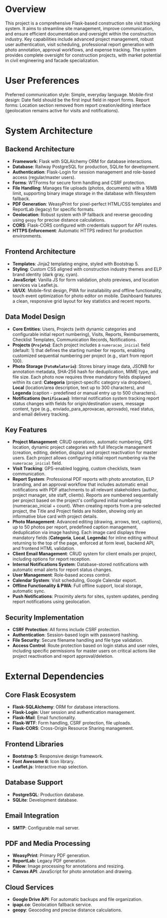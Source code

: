 # Overview
This project is a comprehensive Flask-based construction site visit tracking system. It aims to streamline site management, improve communication, and ensure efficient documentation and oversight within the construction industry. Key capabilities include advanced project management, robust user authentication, visit scheduling, professional report generation with photo annotation, approval workflows, and expense tracking. The system provides complete oversight for construction projects, with market potential in civil engineering and facade specialization.

# User Preferences
Preferred communication style: Simple, everyday language.
Mobile-first design: Date field should be the first input field in report forms.
Report forms: Location section removed from report creation/editing interface (geolocation remains active for visits and notifications).

# System Architecture

## Backend Architecture
- **Framework**: Flask with SQLAlchemy ORM for database interactions.
- **Database**: Railway PostgreSQL for production, SQLite for development.
- **Authentication**: Flask-Login for session management and role-based access (regular/master users).
- **Forms**: WTForms for secure form handling and CSRF protection.
- **File Handling**: Manages file uploads (photos, documents) with a 16MB limit, supporting binary image storage in the database with filesystem fallback.
- **PDF Generation**: WeasyPrint for pixel-perfect HTML/CSS templates and ReportLab (legacy) for specific formats.
- **Geolocation**: Robust system with IP fallback and reverse geocoding using `geopy` for precise distance calculations.
- **CORS**: Flask-CORS configured with credentials support for API routes.
- **HTTPS Enforcement**: Automatic HTTPS redirect for production environments.

## Frontend Architecture
- **Templates**: Jinja2 templating engine, styled with Bootstrap 5.
- **Styling**: Custom CSS aligned with construction industry themes and ELP brand identity (dark gray, cyan).
- **JavaScript**: Vanilla JS for form validation, photo previews, and location services via Leaflet.js.
- **UI/UX**: Mobile-first design, PWA for installability and offline functionality, touch event optimization for photo editor on mobile. Dashboard features a clean, responsive grid layout for key statistics and recent reports.

## Data Model Design
- **Core Entities**: Users, Projects (with dynamic categories and configurable initial report numbering), Visits, Reports, Reimbursements, Checklist Templates, Communication Records, Notifications.
- **Projects (`Projeto`)**: Each project includes a `numeracao_inicial` field (default: 1) that defines the starting number for reports, enabling customized sequential numbering per project (e.g., start from report 100).
- **Photo Storage (`FotoRelatorio`)**: Stores binary image data, JSONB for annotation metadata, SHA-256 hash for deduplication, MIME type, and file size. Each photo now requires three mandatory fields displayed within its card: **Categoria** (project-specific category via dropdown), **Local** (location/area description, text up to 300 characters), and **Legenda** (caption - predefined or manual entry up to 500 characters).
- **Notifications (`Notificacao`)**: Internal notification system tracking report status changes with fields for origin/destination users, message content, type (e.g., enviado_para_aprovacao, aprovado), read status, and email delivery tracking.

## Key Features
- **Project Management**: CRUD operations, automatic numbering, GPS location, dynamic project categories with full lifecycle management (creation, editing, deletion, display) and project reactivation for master users. Each project allows configuring initial report numbering via the `numeracao_inicial` field.
- **Visit Tracking**: GPS-enabled logging, custom checklists, team communication.
- **Report System**: Professional PDF reports with photo annotation, ELP branding, and an approval workflow that includes automatic email notifications with PDF attachments to all relevant stakeholders (author, project manager, site staff, clients). Reports are numbered sequentially per project based on the project's configured initial numbering (numeracao_inicial + count). When creating reports from a pre-selected project, the Title and Project fields are hidden, showing only an informative blue card with project details.
- **Photo Management**: Advanced editing (drawing, arrows, text, captions), up to 50 photos per report, predefined caption management, deduplication via image hashing. Each image card displays three mandatory fields (**Categoria**, **Local**, **Legenda**) for inline editing without returning to the top of the page, enforced at form level, backend API, and frontend HTML validation.
- **Client Email Management**: CRUD system for client emails per project, including options for report reception.
- **Internal Notifications System**: Database-stored notifications with automatic email alerts for report status changes.
- **User Management**: Role-based access control.
- **Calendar System**: Visit scheduling, Google Calendar export.
- **Offline Functionality & PWA**: Full offline support, local storage, automatic sync.
- **Push Notifications**: Proximity alerts for sites, system updates, pending report notifications using geolocation.

## Security Implementation
- **CSRF Protection**: All forms include CSRF protection.
- **Authentication**: Session-based login with password hashing.
- **File Security**: Secure filename handling and file type validation.
- **Access Control**: Route protection based on login status and user roles, including specific permissions for master users on critical actions like project reactivation and report approval/deletion.

# External Dependencies

## Core Flask Ecosystem
- **Flask-SQLAlchemy**: ORM for database interactions.
- **Flask-Login**: User session and authentication management.
- **Flask-Mail**: Email functionality.
- **Flask-WTF**: Form handling, CSRF protection, file uploads.
- **Flask-CORS**: Cross-Origin Resource Sharing management.

## Frontend Libraries
- **Bootstrap 5**: Responsive design framework.
- **Font Awesome 6**: Icon library.
- **Leaflet.js**: Interactive map selection.

## Database Support
- **PostgreSQL**: Production database.
- **SQLite**: Development database.

## Email Integration
- **SMTP**: Configurable mail server.

## PDF and Media Processing
- **WeasyPrint**: Primary PDF generation.
- **ReportLab**: Legacy PDF generation.
- **Pillow**: Image processing for annotations and resizing.
- **Canvas API**: JavaScript for photo annotation and drawing.

## Cloud Services
- **Google Drive API**: For automatic backups and file organization.
- **ipapi.co**: Geolocation fallback service.
- **geopy**: Geocoding and precise distance calculations.
